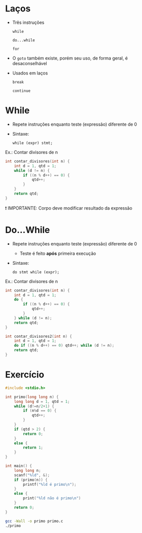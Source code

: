 # Laços

- Três instruções
    
    `while`
    
    `do...while`
    
    `for`
    
- O `goto` também existe, porém seu uso, de forma geral, é desaconselhável
- Usados em laços
    
    `break`
    
    `continue`
    

# While

- Repete instruções enquanto teste (expressão) diferente de 0
- Sintaxe:
    
    `while (expr) stmt;`
    

Ex.: Contar divisores de n

```c
int contar_divisores(int n) {
    int d = 1, qtd = 1;
    while (d != n) {
        if ((n % d++) == 0) {
            qtd++;
        }        
    }
    return qtd;
}   
```

<aside>
❗ IMPORTANTE: Corpo deve modificar resultado da expressão

</aside>

# Do...While

- Repete instruções enquanto teste (expressão) diferente de 0
    - Teste é feito **após** primeira execução
- Sintaxe:
    
    `do stmt while (expr);`
    

Ex.: Contar divisores de n

```c
int contar_divisores(int n) {
    int d = 1, qtd = 1;
    do {
        if ((n % d++) == 0) {
            qtd++;
        }        
    } while (d != n);
    return qtd;
}   
```

```c
int contar_divisores2(int n) {
    int d = 1, qtd = 1;
    do if ((n % d++) == 0) qtd++; while (d != n);
    return qtd;
}   
```

# Exercício

```c
#include <stdio.h>

int primo(long long n) {
    long long d = 1, qtd = 1;
    while (d!=n/2+1) {
        if (n%d == 0) {
            qtd++;
        }
    }
    if (qtd > 2) {
        return 0;
    }
    else {
        return 1;
    }
}

int main() {
    long long n;
    scanf("%ld", &);
    if (primo(n)) {
        printf("%ld é primo\n");
    }
    else {
        print("%ld não é primo\n")
    }
    return 0;
}
```

```bash
gcc -Wall -o primo primo.c
./primo
```